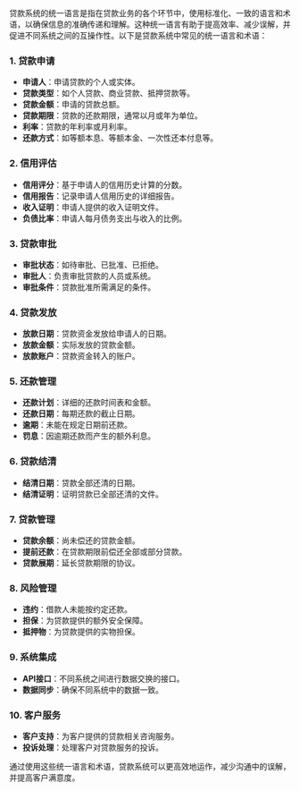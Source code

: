 贷款系统的统一语言是指在贷款业务的各个环节中，使用标准化、一致的语言和术语，以确保信息的准确传递和理解。这种统一语言有助于提高效率、减少误解，并促进不同系统之间的互操作性。以下是贷款系统中常见的统一语言和术语：

### 1. **贷款申请**
- **申请人**：申请贷款的个人或实体。
- **贷款类型**：如个人贷款、商业贷款、抵押贷款等。
- **贷款金额**：申请的贷款总额。
- **贷款期限**：贷款的还款期限，通常以月或年为单位。
- **利率**：贷款的年利率或月利率。
- **还款方式**：如等额本息、等额本金、一次性还本付息等。

### 2. **信用评估**
- **信用评分**：基于申请人的信用历史计算的分数。
- **信用报告**：记录申请人信用历史的详细报告。
- **收入证明**：申请人提供的收入证明文件。
- **负债比率**：申请人每月债务支出与收入的比例。

### 3. **贷款审批**
- **审批状态**：如待审批、已批准、已拒绝。
- **审批人**：负责审批贷款的人员或系统。
- **审批条件**：贷款批准所需满足的条件。

### 4. **贷款发放**
- **放款日期**：贷款资金发放给申请人的日期。
- **放款金额**：实际发放的贷款金额。
- **放款账户**：贷款资金转入的账户。

### 5. **还款管理**
- **还款计划**：详细的还款时间表和金额。
- **还款日期**：每期还款的截止日期。
- **逾期**：未能在规定日期前还款。
- **罚息**：因逾期还款而产生的额外利息。

### 6. **贷款结清**
- **结清日期**：贷款全部还清的日期。
- **结清证明**：证明贷款已全部还清的文件。

### 7. **贷款管理**
- **贷款余额**：尚未偿还的贷款金额。
- **提前还款**：在贷款期限前偿还全部或部分贷款。
- **贷款展期**：延长贷款期限的协议。

### 8. **风险管理**
- **违约**：借款人未能按约定还款。
- **担保**：为贷款提供的额外安全保障。
- **抵押物**：为贷款提供的实物担保。

### 9. **系统集成**
- **API接口**：不同系统之间进行数据交换的接口。
- **数据同步**：确保不同系统中的数据一致。

### 10. **客户服务**
- **客户支持**：为客户提供的贷款相关咨询服务。
- **投诉处理**：处理客户对贷款服务的投诉。

通过使用这些统一语言和术语，贷款系统可以更高效地运作，减少沟通中的误解，并提高客户满意度。